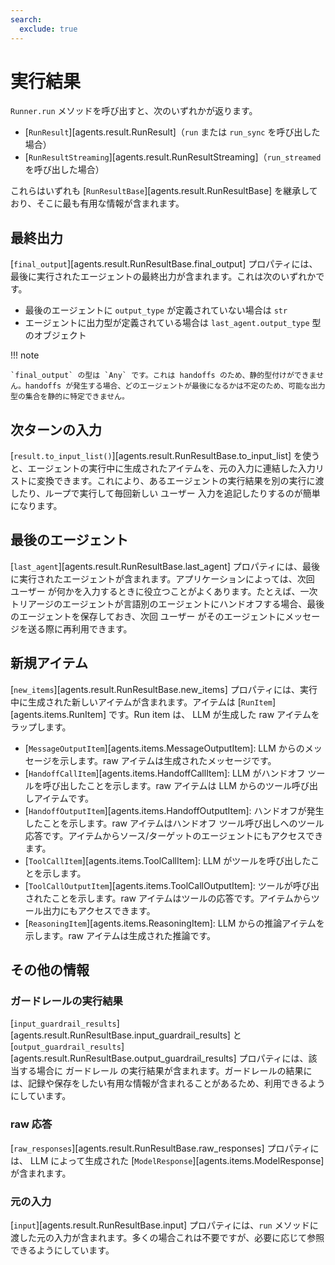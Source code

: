 ```yaml
---
search:
  exclude: true
---
```

# 実行結果

`Runner.run` メソッドを呼び出すと、次のいずれかが返ります。

-   [`RunResult`][agents.result.RunResult]（`run` または `run_sync` を呼び出した場合）
-   [`RunResultStreaming`][agents.result.RunResultStreaming]（`run_streamed` を呼び出した場合）

これらはいずれも [`RunResultBase`][agents.result.RunResultBase] を継承しており、そこに最も有用な情報が含まれます。

## 最終出力

[`final_output`][agents.result.RunResultBase.final_output] プロパティには、最後に実行されたエージェントの最終出力が含まれます。これは次のいずれかです。

-   最後のエージェントに `output_type` が定義されていない場合は `str`
-   エージェントに出力型が定義されている場合は `last_agent.output_type` 型のオブジェクト

!!! note

    `final_output` の型は `Any` です。これは handoffs のため、静的型付けができません。handoffs が発生する場合、どのエージェントが最後になるかは不定のため、可能な出力型の集合を静的に特定できません。

## 次ターンの入力

[`result.to_input_list()`][agents.result.RunResultBase.to_input_list] を使うと、エージェントの実行中に生成されたアイテムを、元の入力に連結した入力リストに変換できます。これにより、あるエージェントの実行結果を別の実行に渡したり、ループで実行して毎回新しい ユーザー 入力を追記したりするのが簡単になります。

## 最後のエージェント

[`last_agent`][agents.result.RunResultBase.last_agent] プロパティには、最後に実行されたエージェントが含まれます。アプリケーションによっては、次回 ユーザー が何かを入力するときに役立つことがよくあります。たとえば、一次トリアージのエージェントが言語別のエージェントにハンドオフする場合、最後のエージェントを保存しておき、次回 ユーザー がそのエージェントにメッセージを送る際に再利用できます。

## 新規アイテム

[`new_items`][agents.result.RunResultBase.new_items] プロパティには、実行中に生成された新しいアイテムが含まれます。アイテムは [`RunItem`][agents.items.RunItem] です。Run item は、 LLM が生成した raw アイテムをラップします。

-   [`MessageOutputItem`][agents.items.MessageOutputItem]: LLM からのメッセージを示します。raw アイテムは生成されたメッセージです。
-   [`HandoffCallItem`][agents.items.HandoffCallItem]: LLM がハンドオフ ツールを呼び出したことを示します。raw アイテムは LLM からのツール呼び出しアイテムです。
-   [`HandoffOutputItem`][agents.items.HandoffOutputItem]: ハンドオフが発生したことを示します。raw アイテムはハンドオフ ツール呼び出しへのツール応答です。アイテムからソース/ターゲットのエージェントにもアクセスできます。
-   [`ToolCallItem`][agents.items.ToolCallItem]: LLM がツールを呼び出したことを示します。
-   [`ToolCallOutputItem`][agents.items.ToolCallOutputItem]: ツールが呼び出されたことを示します。raw アイテムはツールの応答です。アイテムからツール出力にもアクセスできます。
-   [`ReasoningItem`][agents.items.ReasoningItem]: LLM からの推論アイテムを示します。raw アイテムは生成された推論です。

## その他の情報

### ガードレールの実行結果

[`input_guardrail_results`][agents.result.RunResultBase.input_guardrail_results] と [`output_guardrail_results`][agents.result.RunResultBase.output_guardrail_results] プロパティには、該当する場合に ガードレール の実行結果が含まれます。ガードレールの結果には、記録や保存をしたい有用な情報が含まれることがあるため、利用できるようにしています。

### raw 応答

[`raw_responses`][agents.result.RunResultBase.raw_responses] プロパティには、 LLM によって生成された [`ModelResponse`][agents.items.ModelResponse] が含まれます。

### 元の入力

[`input`][agents.result.RunResultBase.input] プロパティには、`run` メソッドに渡した元の入力が含まれます。多くの場合これは不要ですが、必要に応じて参照できるようにしています。